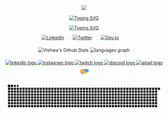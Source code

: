 <!-- BASIC ONE DEV ON 8TH JAN 2025
<p align="center">
  <img src="https://github.com/thompsonemerson/thompsonemerson/raw/master/cover-thompson.png" />
</p>
<p align="center">
  <a href="https://github.com/im23123v">
    <a href="https://git.io/typing-svg"><img src="https://readme-typing-svg.demolab.com?font=Fira+Code&duration=1&pause=1005&color=7CF702DC&center=true&vCenter=true&width=435&lines=Vishwanath+Karne" alt="Typing SVG" /></a>
</p>

<p align="center">

 <a href="https://git.io/typing-svg"><img src="https://readme-typing-svg.demolab.com?font=Fira+Code&pause=1005&color=7CF702DC&center=true&width=435&lines=Passionate+in+CyberSecurity;App%2C+Web%2C+IOT%2C+AI%2C+ML+Developer" alt="Typing SVG" /></a>
</p>


<p align="center">
  <a href="https://www.linkedin.com/in/vishwanathkarne/"><img width="32px" alt="LinkedIn" title="LinkedIn" src="https://i.imgur.com/yRpa1dQ.png"/></a>
  &#8287;&#8287;&#8287;&#8287;&#8287;
  <a href="https://x.com/im23123v"><img width="32px" alt="Twitter" title="Twitter" src="https://i.imgur.com/AixJgnm.png"/></a>
  &#8287;&#8287;&#8287;&#8287;&#8287;
  <a href="https://linktr.ee/im23123v.About"><img width="32px" alt="Dev.to" title="Link Tree" src="https://i.imgur.com/mVm29vK.png"></a>
  &#8287;&#8287;&#8287;&#8287;&#8287;
</p>

<br/>

###

<div align="center">
  <img src="https://github-readme-stats.vercel.app/api?username=im23123v&hide_title=false&hide_rank=false&show_icons=true&include_all_commits=true&count_private=true&disable_animations=false&theme=dracula&locale=en&hide_border=false" height="150" alt="stats graph"  />
  <img src="https://github-readme-stats.vercel.app/api/top-langs?username=im23123v&locale=en&hide_title=false&layout=compact&card_width=320&langs_count=5&theme=dracula&hide_border=false" height="150" alt="languages graph"  />
</div>


###


<div align="center">
  <a href="https://www.linkedin.com/in/vishwanathkarne/">
    <img src="https://img.shields.io/static/v1?message=LinkedIn&logo=linkedin&label=&color=0077B5&logoColor=white&labelColor=&style=for-the-badge" height="35" alt="linkedin logo" />
  </a>
  <a href="https://www.instagram.com/im23123v/">
    <img src="https://img.shields.io/static/v1?message=Instagram&logo=instagram&label=&color=E4405F&logoColor=white&labelColor=&style=for-the-badge" height="35" alt="instagram logo" />
  </a>
  <a href="https://www.twitch.tv/im23123v">
    <img src="https://img.shields.io/static/v1?message=Twitch&logo=twitch&label=&color=9146FF&logoColor=white&labelColor=&style=for-the-badge" height="35" alt="twitch logo" />
  </a>
  <a href="https://discord.com/im23123v">
    <img src="https://img.shields.io/static/v1?message=Discord&logo=discord&label=&color=7289DA&logoColor=white&labelColor=&style=for-the-badge" height="35" alt="discord logo" />
  </a>
  <a href="mailto:im23123v@gmail.com">
    <img src="https://img.shields.io/static/v1?message=Gmail&logo=gmail&label=&color=D14836&logoColor=white&labelColor=&style=for-the-badge" height="35" alt="gmail logo" />
  </a>
</div>

###

<br clear="both">

<div align="center">
<img src="https://raw.githubusercontent.com/im23123v/im23123v/output/snake.svg" alt="Snake animation" />
</div>

<picture>
  <source media="(prefers-color-scheme: dark)" srcset="https://raw.githubusercontent.com/im23123v/im23123v/output/github-snake-dark.svg" />
  <source media="(prefers-color-scheme: light)" srcset="https://raw.githubusercontent.com/im23123v/im23123v/output/github-snake.svg" />
</picture>
-->


<p align="center">
  <img src="https://github.com/thompsonemerson/thompsonemerson/raw/master/cover-thompson.png" />
</p>
<p align="center">
  <a href="https://github.com/im23123v">
    <a href="https://git.io/typing-svg"><img src="https://readme-typing-svg.demolab.com?font=Fira+Code&duration=1&pause=1005&color=7CF702DC&center=true&vCenter=true&width=435&lines=Vishwanath+Karne" alt="Typing SVG" /></a>
</p>

<p align="center">
<!--   <!-- Typing SVG by Vishwa  -->
 <a href="https://git.io/typing-svg"><img src="https://readme-typing-svg.demolab.com?font=Fira+Code&pause=1005&color=7CF702DC&center=true&width=435&lines=Passionate+in+CyberSecurity;App%2C+Web%2C+IOT%2C+AI%2C+ML+Developer" alt="Typing SVG" /></a>
</p>

<!-- Social icons section -->
<p align="center">
  <a href="https://www.linkedin.com/in/vishwanathkarne/"><img width="32px" alt="LinkedIn" title="LinkedIn" src="https://i.imgur.com/yRpa1dQ.png"/></a>
  &#8287;&#8287;&#8287;&#8287;&#8287;
  <a href="https://x.com/im23123v"><img width="32px" alt="Twitter" title="Twitter" src="https://i.imgur.com/AixJgnm.png"/></a>
  &#8287;&#8287;&#8287;&#8287;&#8287;
  <a href="https://linktr.ee/im23123v.About"><img width="32px" alt="Dev.to" title="Link Tree" src="https://i.imgur.com/mVm29vK.png"></a>
  &#8287;&#8287;&#8287;&#8287;&#8287;
</p>


###

<div align="center">
<img src="https://github-readme-stats.vercel.app/api?username=im23123v&include_all_commits=true&count_private=true&show_icons=true&line_height=20&title_color=7A7ADB&icon_color=2234AE&text_color=D3D3D3&bg_color=0,000000,130F40" alt="Vishwa's Github Stats">
<img src="https://github-readme-stats.vercel.app/api/top-langs?username=im23123v&locale=en&hide_title=false&layout=compact&card_width=320&langs_count=5&bg_color=0,000000,130F40&hide_border=false" height="165" alt="languages graph"  />
</div>


###


<div align="center">
  <a href="https://www.linkedin.com/in/vishwanathkarne/">
    <img src="https://img.shields.io/static/v1?message=LinkedIn&logo=linkedin&label=&color=0077B5&logoColor=white&labelColor=&style=for-the-badge" height="35" alt="linkedin logo" />
  </a>
  <a href="https://www.instagram.com/im23123v/">
    <img src="https://img.shields.io/static/v1?message=Instagram&logo=instagram&label=&color=E4405F&logoColor=white&labelColor=&style=for-the-badge" height="35" alt="instagram logo" />
  </a>
  <a href="https://www.twitch.tv/im23123v">
    <img src="https://img.shields.io/static/v1?message=Twitch&logo=twitch&label=&color=9146FF&logoColor=white&labelColor=&style=for-the-badge" height="35" alt="twitch logo" />
  </a>
  <a href="https://discord.com/im23123v">
    <img src="https://img.shields.io/static/v1?message=Discord&logo=discord&label=&color=7289DA&logoColor=white&labelColor=&style=for-the-badge" height="35" alt="discord logo" />
  </a>
  <a href="mailto:im23123v@gmail.com">
    <img src="https://img.shields.io/static/v1?message=Gmail&logo=gmail&label=&color=D14836&logoColor=white&labelColor=&style=for-the-badge" height="35" alt="gmail logo" />
  </a>
</div>
<div align="center">
  <img src="https://github.com/SatYu26/SatYu26/blob/master/Assets/Handshake.gif" height="32px">
</div>

<br clear="both">

<div align="center">
<img src="https://raw.githubusercontent.com/im23123v/im23123v/output/snake.svg" alt="Snake animation" />
</div>

<picture>
  <source media="(prefers-color-scheme: dark)" srcset="https://raw.githubusercontent.com/im23123v/im23123v/output/github-snake-dark.svg" />
  <source media="(prefers-color-scheme: light)" srcset="https://raw.githubusercontent.com/im23123v/im23123v/output/github-snake.svg" />
</picture>
